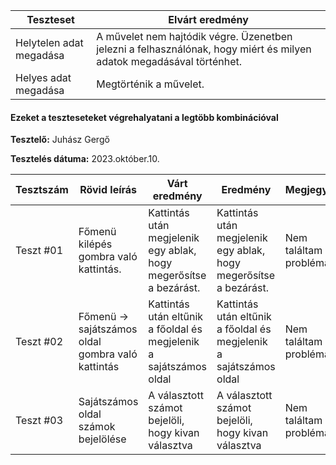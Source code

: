  | Teszteset               | Elvárt eredmény                                                                                                     | 
 |-------------------------|---------------------------------------------------------------------------------------------------------------------| 
 | Helytelen adat megadása | A művelet nem hajtódik végre. Üzenetben jelezni a felhasználónak, hogy miért és milyen adatok megadásával történhet.|
 | Helyes adat megadása    | Megtörténik a művelet.                                                                                              | 
 

#### Ezeket a teszteseteket végrehalyatani a legtöbb kombinációval

**Tesztelő:** Juhász Gergő

**Tesztelés dátuma:** 2023.október.10.

| Tesztszám | Rövid leírás                     | Várt eredmény                                                                   | Eredmény                                                                       | Megjegyzés                |
|-----------|----------------------------------|---------------------------------------------------------------------------------|--------------------------------------------------------------------------------|---------------------------|
| Teszt #01 | Főmenü kilépés gombra való kattintás. | Kattintás után megjelenik egy ablak, hogy megerősítse a bezárást. | Kattintás után megjelenik egy ablak, hogy megerősítse a bezárást. | Nem találtam problémát. |
| Teszt #02 | Főmenü -> sajátszámos oldal gombra való kattintás | Kattintás után eltűnik a főoldal és megjelenik a sajátszámos oldal | Kattintás után eltűnik a főoldal és megjelenik a sajátszámos oldal | Nem találtam problémát. |
| Teszt #03 | Sajátszámos oldal számok bejelölése | A választott számot bejelöli, hogy kivan választva | A választott számot bejelöli, hogy kivan választva | Nem találtam problémát. |
